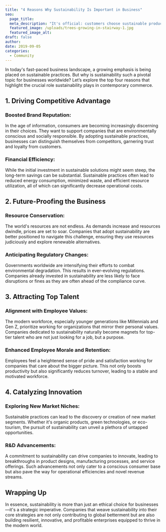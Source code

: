 ```yaml
---
title: "4 Reasons Why Sustainability Is Important in Business"
seo:
  page_title: 
  meta_description: "It's official: customers choose sustainable products from sustainable brands. This means that brands that can strategically connect sustainability to actual behavior are in a good place to capitalize on increased consumer expectation and demand."
  featured_image: /uploads/trees-growing-in-stairway-1.jpg
  featured_image_alt:
draft: false
author:
date: 2019-09-05
categories:
  - Community
---
```


In today's fast-paced business landscape, a growing emphasis is being placed on sustainable practices. But why is sustainability such a pivotal topic for businesses worldwide? Let’s explore the top four reasons that highlight the crucial role sustainability plays in contemporary commerce.

## 1. Driving Competitive Advantage
### Boosted Brand Reputation:
In the age of information, consumers are becoming increasingly discerning in their choices. They want to support companies that are environmentally conscious and socially responsible. By adopting sustainable practices, businesses can distinguish themselves from competitors, garnering trust and loyalty from customers.

### Financial Efficiency:
While the initial investment in sustainable solutions might seem steep, the long-term savings can be substantial. Sustainable practices often lead to reduced energy consumption, minimized waste, and efficient resource utilization, all of which can significantly decrease operational costs.

## 2. Future-Proofing the Business
### Resource Conservation:
The world's resources are not endless. As demands increase and resources dwindle, prices are set to soar. Companies that adopt sustainability are better positioned to navigate this challenge, ensuring they use resources judiciously and explore renewable alternatives.

### Anticipating Regulatory Changes:
Governments worldwide are intensifying their efforts to combat environmental degradation. This results in ever-evolving regulations. Companies already invested in sustainability are less likely to face disruptions or fines as they are often ahead of the compliance curve.

## 3. Attracting Top Talent
### Alignment with Employee Values:
The modern workforce, especially younger generations like Millennials and Gen Z, prioritize working for organizations that mirror their personal values. Companies dedicated to sustainability naturally become magnets for top-tier talent who are not just looking for a job, but a purpose.

### Enhanced Employee Morale and Retention:
Employees feel a heightened sense of pride and satisfaction working for companies that care about the bigger picture. This not only boosts productivity but also significantly reduces turnover, leading to a stable and motivated workforce.

## 4. Catalyzing Innovation
### Exploring New Market Niches:
Sustainable practices can lead to the discovery or creation of new market segments. Whether it's organic products, green technologies, or eco-tourism, the pursuit of sustainability can unveil a plethora of untapped opportunities.

### R&D Advancements:
A commitment to sustainability can drive companies to innovate, leading to breakthroughs in product designs, manufacturing processes, and service offerings. Such advancements not only cater to a conscious consumer base but also pave the way for operational efficiencies and novel revenue streams.

## Wrapping Up
In essence, sustainability is more than just an ethical choice for businesses—it's a strategic imperative. Companies that weave sustainability into their core strategies are not only contributing to global betterment but are also building resilient, innovative, and profitable enterprises equipped to thrive in the modern world.